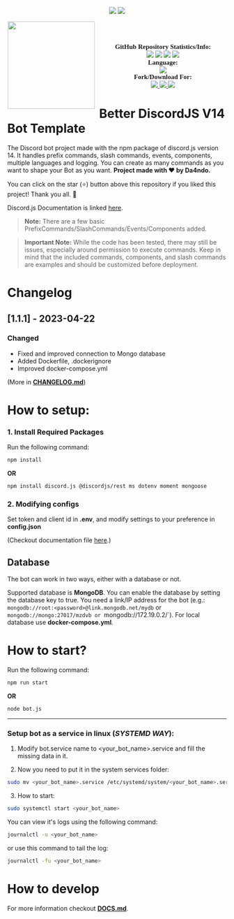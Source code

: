 <p align="center">
    <img src="https://forthebadge.com/images/badges/powered-by-electricity.svg" />
    <img src="https://forthebadge.com/images/badges/powered-by-black-magic.svg" />
</p>

<p align="center">
	<img src="https://cdn.discordapp.com/attachments/781571299385540649/1026575412601565284/0_E7ioyfbvAEI4v8ta.jpeg?width=960&height=540" height="200" style="float: left; margin: 0px 10px 15px 1px;"/> <a style="font-size: 20px"> <a style="font-size: 30px"><br>
</p>

<p align="center">
    <a style="font-size:15px;font-family:verdana"><b>GitHub Repository Statistics/Info:</b></a><br>
    <img src="https://img.shields.io/github/forks/Da4ndo/Better-DiscordJS-V14-Bot-Template?label=Forks&color=lime&logo=githubactions&logoColor=lime">
    <img src="https://img.shields.io/github/stars/Da4ndo/Better-DiscordJS-V14-Bot-Template?label=Stars&color=yellow&logo=reverbnation&logoColor=yellow">
    <img src="https://img.shields.io/github/license/Da4ndo/Better-DiscordJS-V14-Bot-Template?label=License&color=808080&logo=gitbook&logoColor=808080">
    <img src="https://img.shields.io/github/issues/Da4ndo/Better-DiscordJS-V14-Bot-Template?label=Issues&color=red&logo=ifixit&logoColor=red">
    <br>
    <a style="font-size:15px;font-family:verdana"><b>Language:</b></a><br>
    <img src="https://img.shields.io/badge/JavaScript-100000?label=Made%20with:&style=flat&logo=javascript&color=yellow">
    <br>
    <a style="font-size:15px;font-family:verdana"><b>Fork/Download For:</b></a><br>
    <a href="https://replit.com/github/Da4ndo/Better-DiscordJS-V14-Bot-Template">
        <img src="https://img.shields.io/badge/Repl.it-100000?label=Fork%20on:&style=flat&logo=replit&color=808080&logoColor=white">
    </a>
    <a href="https://github.com/Da4ndo/Better-DiscordJS-V14-Bot-Template/archive/refs/heads/main.zip">
        <img src="https://img.shields.io/badge/Visual Studio Code-100000?label=Download%20for:&style=flat&logo=visual studio code&color=blue&logoColor=007ACC">
    </a>
    <a href="https://github.com/Da4ndo/Better-DiscordJS-V14-Bot-Template/fork">
        <img src="https://img.shields.io/badge/GitHub-100000?label=Fork%20on:&style=flat&logo=github&color=808080">
    </a>
</p>

# Better DiscordJS V14 Bot Template

The Discord bot project made with the npm package of discord.js version 14. It handles prefix commands, slash commands, events, components, multiple languages and logging. You can create as many commands as you want to shape your Bot as you want. **Project made with ❤ by Da4ndo.**

You can click on the star (⭐️) button above this repository if you liked this project! Thank you all. 🙏

Discord.js Documentation is linked [here](https://discord.js.org/#/docs/discord.js/main/general/welcome).

> **Note:** There are a few basic PrefixCommands/SlashCommands/Events/Components added.

> **Important Note:** While the code has been tested, there may still be issues, especially around permission to execute commands. Keep in mind that the included commands, components, and slash commands are examples and should be customized before deployment.

# Changelog

## [1.1.1] - 2023-04-22

### Changed
- Fixed and improved connection to Mongo database
- Added Dockerfile, .dockerignore
- Improved docker-compose.yml

(More in [**CHANGELOG.md**](https://github.com/Da4ndo/Better-DiscordJS-V14-Bot-Template/blob/main/CHANGELOG.md))

# How to setup:

### 1. Install Required Packages

Run the following command:
```bash
npm install
```
**OR**
```bash
npm install discord.js @discordjs/rest ms dotenv moment mongoose
```

### 2. Modifying configs

Set token and client id in **.env**, and modify settings to your preference in **config.json**

(Checkout documentation file [here](https://github.com/Da4ndo/Better-DiscordJS-V14-Bot-Template/blob/main/DOCS.md).)

## Database

The bot can work in two ways, either with a database or not.

Supported database is **MongoDB**. You can enable the database by setting the database key to true. You need a link/IP address for the bot (e.g.: `mongodb://root:<password>@link.mongodb.net/mydb` or `mongodb://mongo:27017/mzdvb or `mongodb://172.19.0.2/`). For local database use **docker-compose.yml**. 

# How to start?

Run the following command:
```bash
npm run start
```
**OR**
```bash
node bot.js
```

---------------

### Setup bot as a service in linux (***SYSTEMD WAY***):

1. Modify bot.service name to <your_bot_name>.service and fill the missing data in it.

2. Now you need to put it in the system services folder:

```bash
sudo mv <your_bot_name>.service /etc/systemd/system/<your_bot_name>.service
```

3. How to start:

```bash
sudo systemctl start <your_bot_name>
```


You can view it's logs using the following command: 
```bash
journalctl -u <your_bot_name>
```
or use this command to tail the log:
```bash
journalctl -fu <your_bot_name>
```

# How to develop

For more information checkout [**DOCS.md**](https://github.com/Da4ndo/Better-DiscordJS-V14-Bot-Template/blob/main/DOCS.md).
